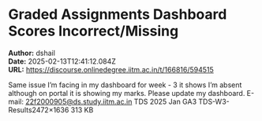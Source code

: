 # Graded Assignments Dashboard Scores Incorrect/Missing

**Author:** dshail  
**Date:** 2025-02-13T12:41:12.084Z  
**URL:** https://discourse.onlinedegree.iitm.ac.in/t/166816/594515

Same issue I’m facing in my dashboard for week - 3 it shows I’m absent although on portal it is showing my marks.
Please update my dashboard.
E-mail: 22f2000905@ds.study.iitm.ac.in
TDS 2025 Jan GA3
TDS-W3-Results2472×1636 313 KB
